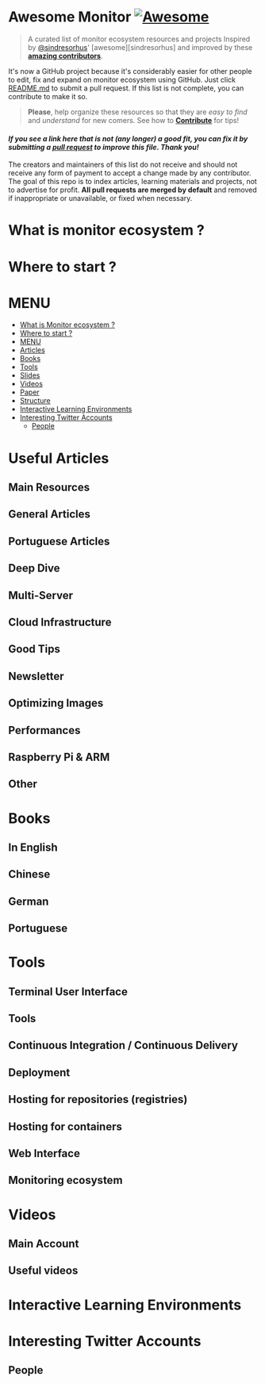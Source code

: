 
# Awesome Monitor [![Awesome](https://cdn.rawgit.com/sindresorhus/awesome/d7305f38d29fed78fa85652e3a63e154dd8e8829/media/badge.svg)](https://github.com/sindresorhus/awesome)

> A curated list of monitor ecosystem resources and projects
Inspired by [@sindresorhus](https://github.com/sindresorhus)' [awesome][sindresorhus] and improved by these **[amazing contributors](https://github.com/zouyee/awesome-monitor/graphs/contributors)**.

It's now a GitHub project because it's considerably easier for other people to edit, fix and expand on monitor ecosystem using GitHub. Just click [README.md](https://github.com/zouyee/awesome-monitor/blob/master/README.md) to submit a pull request.
If this list is not complete, you can contribute to make it so.

> **Please**, help organize these resources so that they are _easy to find_ and _understand_ for new comers. See how to **[Contribute](https://github.com/zouyee/awesome-monitor/blob/master/CONTRIBUTING.md)** for tips!

#### *If you see a link here that is not (any longer) a good fit, you can fix it by submitting a [pull request](https://github.com/veggiemonk/awesome-docker/edit/master/README.md) to improve this file. Thank you!*

The creators and maintainers of this list do not receive and should not receive any form of payment to accept a change made by any contributor. The goal of this repo is to index articles, learning materials and projects, not to advertise for profit. **All pull requests are merged by default** and removed if inappropriate or unavailable, or fixed when necessary.



# What is monitor ecosystem ?

# Where to start ?

# MENU
- [What is Monitor ecosystem ?](#what-is-monitor-ecosystem-)
- [Where to start ?](#where-to-start-)
- [MENU](#menu)
- [Articles](#useful-articles)
- [Books](#books)
- [Tools](#tools)
- [Slides](#slides)
- [Videos](#videos)
- [Paper](#paper)
- [Structure](#structure)
- [Interactive Learning Environments](#interactive-learning-environments)
- [Interesting Twitter Accounts](#interesting-twitter-accounts)
	- [People](#people)


# Useful Articles

## Main Resources


## General Articles

## Portuguese Articles

## Deep Dive

## Multi-Server

## Cloud Infrastructure

## Good Tips

## Newsletter

## Optimizing Images

## Performances

## Raspberry Pi & ARM

## Other

# Books

## In English

## Chinese

## German

## Portuguese

# Tools

## Terminal User Interface

## Tools

## Continuous Integration / Continuous Delivery

## Deployment

## Hosting for repositories (registries)

## Hosting for containers

## Web Interface

## Monitoring ecosystem

# Videos

## Main Account

## Useful videos

# Interactive Learning Environments

# Interesting Twitter Accounts

## People

